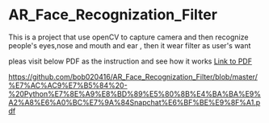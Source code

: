 # AR_Face_Recognization_Filter
This is a project that use openCV to capture camera and then recognize people's eyes,nose and mouth and ear , then it wear filter as user's want 

pleas visit below PDF as the instruction and see how it works 
[Link to PDF](https://github.com/bob020416/AR_Face_Recognization_Filter/blob/master/%E7%AC%AC9%E7%B5%84%20-%20Python%E7%8E%A9%E8%BD%89%E5%80%8B%E4%BA%BA%E9%A2%A8%E6%A0%BC%E7%9A%84Snapchat%E6%BF%BE%E9%8F%A1.pdf)

https://github.com/bob020416/AR_Face_Recognization_Filter/blob/master/%E7%AC%AC9%E7%B5%84%20-%20Python%E7%8E%A9%E8%BD%89%E5%80%8B%E4%BA%BA%E9%A2%A8%E6%A0%BC%E7%9A%84Snapchat%E6%BF%BE%E9%8F%A1.pdf
